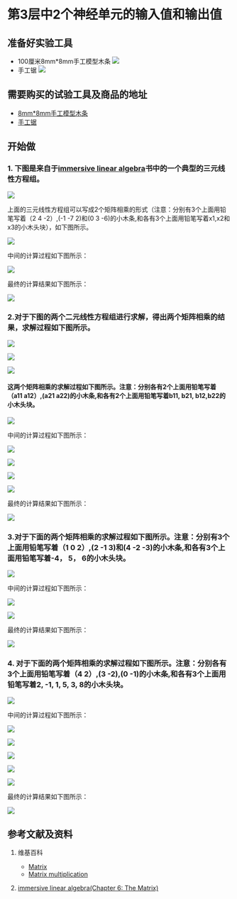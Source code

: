 ﻿# 第3层中2个神经单元的输入值和输出值

## 准备好实验工具

- 100厘米8mm*8mm手工模型木条
![](/images/体验神经网络中的数学原理/第3层中2个神经单元的输入值和输出值/8mm手工模型木条.jpg)
- 手工锯
![](/images/体验神经网络中的数学原理/第3层中2个神经单元的输入值和输出值/手工锯.jpg)

## 需要购买的试验工具及商品的地址

- [8mm*8mm手工模型木条](https://item.taobao.com/item.htm?spm=a1z09.2.0.0.7f642e8dJTGJWM&id=543446811425&_u=3c6ncud14e3)
- [手工锯](https://detail.tmall.com/item.htm?id=525869238835&spm=a1z09.2.0.0.46d82e8dlFtmf6&_u=qc6ncud3ffd)

## 开始做

### 1. 下图是来自于[immersive linear algebra](http://immersivemath.com/ila/ch05_gausselim/ch05.html)书中的一个典型的三元线性方程组。

![](/images/体验神经网络中的数学原理/第3层中2个神经单元的输入值和输出值/1a1.jpg)

上面的三元线性方程组可以写成2个矩阵相乘的形式（注意：分别有3个上面用铅笔写着（2 4 -2）,(-1 -7 2)和(0 3 -6)的小木条,和各有3个上面用铅笔写着x1,x2和x3的小木头块），如下图所示。

![](/images/体验神经网络中的数学原理/第3层中2个神经单元的输入值和输出值/1a2.jpg)

中间的计算过程如下图所示：

![](/images/体验神经网络中的数学原理/第3层中2个神经单元的输入值和输出值/1a3.jpg)

最终的计算结果如下图所示：

![](/images/体验神经网络中的数学原理/第3层中2个神经单元的输入值和输出值/1a4.jpg)

### 2.对于下图的两个二元线性方程组进行求解，得出两个矩阵相乘的结果，求解过程如下图所示。

![](/images/体验神经网络中的数学原理/第3层中2个神经单元的输入值和输出值/2a1-1.jpg)

![](/images/体验神经网络中的数学原理/第3层中2个神经单元的输入值和输出值/2a1-2.jpg)

![](/images/体验神经网络中的数学原理/第3层中2个神经单元的输入值和输出值/2a1-3.jpg)

#### 这两个矩阵相乘的求解过程如下图所示。注意：分别各有2个上面用铅笔写着（a11 a12）,(a21 a22)的小木条,和各有2个上面用铅笔写着b11, b21, b12,b22的小木头块。

![](/images/体验神经网络中的数学原理/第3层中2个神经单元的输入值和输出值/2a2.jpg)

中间的计算过程如下图所示：

![](/images/体验神经网络中的数学原理/第3层中2个神经单元的输入值和输出值/2a3.jpg)

![](/images/体验神经网络中的数学原理/第3层中2个神经单元的输入值和输出值/2a4.jpg)

![](/images/体验神经网络中的数学原理/第3层中2个神经单元的输入值和输出值/2a5.jpg)

![](/images/体验神经网络中的数学原理/第3层中2个神经单元的输入值和输出值/2a6.jpg)

最终的计算结果如下图所示：

![](/images/体验神经网络中的数学原理/第3层中2个神经单元的输入值和输出值/2a7.jpg)

### 3.对于下面的两个矩阵相乘的求解过程如下图所示。注意：分别有3个上面用铅笔写着（1 0 2）,(2 -1 3)和(4 -2 -3)的小木条,和各有3个上面用铅笔写着-4， 5， 6的小木头块。

![](/images/体验神经网络中的数学原理/第3层中2个神经单元的输入值和输出值/3a1.jpg)

中间的计算过程如下图所示：

![](/images/体验神经网络中的数学原理/第3层中2个神经单元的输入值和输出值/3a2.jpg)

![](/images/体验神经网络中的数学原理/第3层中2个神经单元的输入值和输出值/3a3.jpg)

最终的计算结果如下图所示：

![](/images/体验神经网络中的数学原理/第3层中2个神经单元的输入值和输出值/3a4.jpg)

### 4. 对于下面的两个矩阵相乘的求解过程如下图所示。注意：分别各有3个上面用铅笔写着（4 2）,(3 -2),(0 -1)的小木条,和各有3个上面用铅笔写着2, -1, 1, 5, 3, 8的小木头块。

![](/images/体验神经网络中的数学原理/第3层中2个神经单元的输入值和输出值/4a1.jpg)

中间的计算过程如下图所示：

![](/images/体验神经网络中的数学原理/第3层中2个神经单元的输入值和输出值/4a2.jpg)

![](/images/体验神经网络中的数学原理/第3层中2个神经单元的输入值和输出值/4a3.jpg)

![](/images/体验神经网络中的数学原理/第3层中2个神经单元的输入值和输出值/4a4.jpg)

![](/images/体验神经网络中的数学原理/第3层中2个神经单元的输入值和输出值/4a5.jpg)

![](/images/体验神经网络中的数学原理/第3层中2个神经单元的输入值和输出值/4a6.jpg)

最终的计算结果如下图所示：

![](/images/体验神经网络中的数学原理/第3层中2个神经单元的输入值和输出值/4a7.jpg)

## 参考文献及资料

1. 维基百科
	- [Matrix](https://en.wikipedia.org/wiki/Matrix_(mathematics)) 
	- [Matrix multiplication](https://en.wikipedia.org/wiki/Matrix_multiplication) 

2. [immersive linear algebra(Chapter 6: The Matrix)](http://immersivemath.com/ila/ch06_matrices/ch06.html)